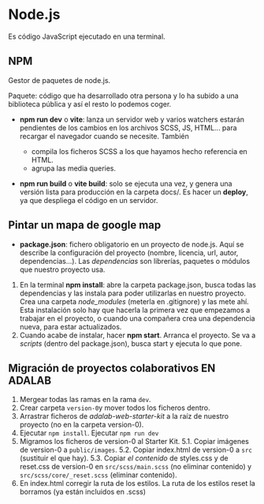 # Node.js

Es código JavaScript ejecutado en una terminal.

## NPM
Gestor de paquetes de node.js.

Paquete: código que ha desarrollado otra persona y lo ha subido a una biblioteca pública y así el resto lo podemos coger.

- **npm run dev** o **vite**:  lanza un servidor web y varios watchers estarán pendientes de los cambios en los archivos SCSS, JS, HTML... para recargar el navegador cuando se necesite. También
  - compila los ficheros SCSS a los que hayamos hecho referencia en HTML.
  - agrupa las media queries.

- **npm run build** o **vite build**: solo se ejecuta una vez, y genera una versión lista para producción en la carpeta docs/. Es hacer un **deploy**, ya que despliega el código en un servidor.


## Pintar un mapa de google map
- **package.json**: fichero obligatorio en un proyecto de node.js. Aquí se describe la configuración del proyecto (nombre, licencia, url, autor, dependencias...). Las *dependencias* son librerías, paquetes o módulos que nuestro proyecto usa.

1. En la terminal **npm install**: abre la carpeta package.json, busca todas las dependencias y las instala para poder utilizarlas en nuestro proyecto. Crea una carpeta *node_modules* (meterla en .gitignore) y las mete ahí. Esta instalación solo hay que hacerla la primera vez que empezamos a trabajar en el proyecto, o cuando una compañera crea una dependencia nueva, para estar actualizados.
2. Cuando acabe de instalar, hacer **npm start**. Arranca el proyecto. Se va a *scripts* (dentro del package.json), busca start y ejecuta lo que pone.

## Migración de proyectos colaborativos EN ADALAB
1. Mergear todas las ramas en la rama `dev`.
2. Crear carpeta `version-0`y mover todos los ficheros dentro.
3. Arrastrar ficheros de *adalab-web-starter-kit* a la raíz de nuestro proyecto (no en la carpeta version-0).
4. Ejecutar `npm install`. Ejecutar `npm run dev`
5. Migramos los ficheros de version-0 al Starter Kit.
5.1. Copiar imágenes de version-0 a `public/images`.
5.2. Copiar index.html de version-0 a `src` (sustituir el que hay).
5.3. Copiar *el contenido* de styles.css y de reset.css de version-0 en `src/scss/main.scss` (no eliminar contenido) y `src/scss/core/_reset.scss` (eliminar contenido).
6. En index.html corregir la ruta de los estilos. La ruta de los estilos reset la borramos (ya están incluidos en .scss)
